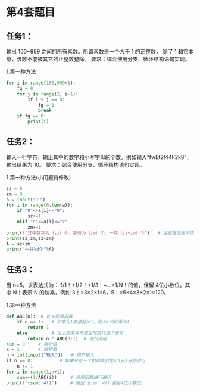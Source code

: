 # 第4套题目
## 任务1：
输出 100~999 之间的所有素数。所谓素数是一个大于 1 的正整数， 除了 1 和它本身，该数不能被其它的正整数整除。
要求：综合使用分支、循环结构语句实现。

1.第一种方法
```python
for i in range(100,999+1):
    fg = 0
    for j in range(2, i-1):
        if i % j == 0:
            fg = 1
            break
    if fg == 0:
        print(i)
```

## 任务2：
输入一行字符，输出其中的数字和小写字母的个数。例如输入“fwEt2f44F2k8”， 输出结果为 10。
要求：综合使用分支、循环结构语句实现。

1.第一种方法(小问题待修改)
```python
sz = 0
zm = 0
a = input("：")
for i in range(0,len(a)):
    if "0"<=a[i]<="9":
        sz+=1
    elif "a"<=a[i]<="z"
        zm+=1
print(f"其中数字为｛sz｝个，字母为｛zm｝个，一共｛sz+zm｝个")   # 注意在低版本中不适用print(f"{}")
print(sz,zm,sz+zm)
A = sz+zm
print("一共%d个"%A)
```

## 任务3：
当 n=5，求表达式为： 1/1！+1/2！+1/3！+…+1/N！的值，保留 4位小数位。其中 N！表示 N 的阶乘，例如 3！=3×2×1=6，5！=5×4×3×2×1=120。

1.第一种方法
```python
def ABC(n):  # 定义阶乘函数
    if n == 1:   # 如果为1直接输出1，因为1的阶乘为1
        return 1
    else:        # 当上述条件不成立时执行这个语句
        return n * ABC(n-1)  # 递归调用
sum = 0     # 赋初值
x = 1       # 赋初值
n = int(input("输入"))   # 用户输入
if n == 0:          # 如果只有一个数则索引加个1从1开始进行
    n += 1
for i in range(1,n+1):
    sum+=(1/ABC(i))     # 调用函数进行遍历
print(f"{sum:.4f}")     # 输出｛sum:.4f｝保留4位小数位。
```
